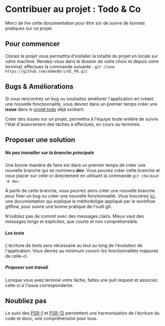# Contribuer au projet : Todo & Co

Merci de lire cette documentation pour être sûr de suivre de bonnes pratiques sur ce projet.

## Pour commencer

Clonez le projet vous permettra d'installer la totalité du projet en locale sur votre machine.
Rendez-vous dans le dossier de votre choix et depuis votre terminal, effectuez la commande suivante : `git clone https://github.com/ahmedbrs/OC_P8.git`

## Bugs & Améliorations

Si vous rencontrez un bug ou souhaitez améliorer l'application en créant une nouvelle fonctionnalité, vous devrez dans un premier temps créer une **issue** dans le [projet todo](https://github.com/ahmedbrs/OC_P8/projects/1 "projet todo") déjà existant.

Créer des issues sur un projet, permettra à l'équipe toute entière de suivre l'état d'avancement des tâches à effectués, en cours ou terminés.

## Proposer une solution

##### Ne pas travailler sur la branche principale

Une bonne manière de faire est dans un premier temps de créer une nouvelle branche qui se nommera **dev**. Vous pouvez créer cette branche et vous placer sur celle-ci directement en utilisant la commande `git checkout -b dev`.

À partir de cette branche, vous pourrez alors créer une nouvelle branche pour fixer un bug ou créer une nouvelle fonctionnalité.
Vous trouverez [ici](https://www.atlassian.com/fr/git/tutorials/comparing-workflows/gitflow-workflow "ici"), une documentation qui explique la méthodoligie appliqué par le workflow gitflow, pour suivre une bonne pratique de l'outil git.

N'oubliez pas de commit avec des messages clairs. Mieux vaut des messages longs et explicites, que courts et non compréhensible.

##### Les tests

L'écriture de tests sera nécessaire au tout au long de l'évolution de l'application. Vous devrez au minimum couvrir les fonctionnalités majeures de celle-ci.

##### Proposer son travail

Lorsque vous avez terminé votre tâche, faites une pull request et associez celle-ci à l'issue correspondante.

## Noubliez pas

Le suivi des [PSR-1](https://www.php-fig.org/psr/psr-1/ "PSR-1") et [PSR-12](https://www.php-fig.org/psr/psr-12/ "PSR-12") permettent une harmonisation de l'écriture du code et donc, une compréhension pour tous.